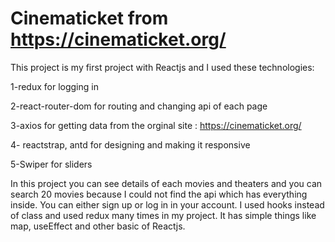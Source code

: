 # Cinematicket from https://cinematicket.org/

This project is my first project with Reactjs and I used these technologies: 

1-redux for logging in 

2-react-router-dom for routing and changing api of each page

3-axios for getting data from the orginal site : https://cinematicket.org/

4- reactstrap, antd for designing and making it responsive 

5-Swiper for sliders

In this project you can see details of each movies and theaters and you can search 20 movies because I could not find the api which has everything inside. You can either sign up or log in in your account. I used hooks instead of class and used redux many times in my project. It has simple things like map, useEffect and other basic of Reactjs.
